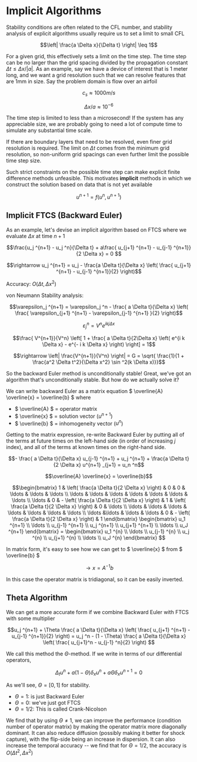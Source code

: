 # Implicit Algorithms

Stability conditions are often related to the CFL number, and stability analysis of explicit algorithms usually require us to set a limit to small CFL

```math
\left| \frac{a \Delta x}{\Delta t} \right| \leq 1
```

For a given grid, this effectively sets a limit on the time step. The time step can be no larger than the grid spacing divided by the propagation constant $` \Delta t \leq \Delta x / |a| `$. As an example, say we have a device of interest that is 1 meter long, and we want a grid resolution such that we can resolve features that are 1mm in size. Say the problem domain is flow over an airfoil

```math
c_s \approx 1000 m/s
```
```math
\Delta x / a \approx 10^{-6}
```

The time step is limited to less than a microsecond! If the system has any appreciable size, we are probably going to need a lot of compute time to simulate any substantial time scale.


If there are boundary layers that need to be resolved, even finer grid resolution is required. The limit on $` \Delta t `$ comes from the minimum grid resolution, so non-uniform grid spacings can even further limit the possible time step size.

Such strict constraints on the possible time step can make explicit finite difference methods unfeasible. This motivates **implicit** methods in which we construct the solution based on data that is not yet available

```math
u^{n+1} = f(u^n, u^{n+1})
```


## Implicit FTCS (Backward Euler)

As an example, let's devise an implicit algorithm based on FTCS where we evaluate $` \Delta x `$ at time $` n+1 `$ 

```math
\frac{u_j ^{n+1} - u_j ^n}{\Delta t} + a\frac{ u_{j+1} ^{n+1} - u_{j-1} ^{n+1}}{2 \Delta x} = 0 
```

```math
\rightarrow u_j ^{n+1} = u_j - \frac{a \Delta t}{\Delta x} \left( \frac{ u_{j+1} ^{n+1} - u_{j-1} ^{n+1}}{2} \right)
```

Accuracy: $` O(\Delta t, \Delta x^2) `$ 

von Neumann Stability analysis:

```math
\varepsilon_j ^{n+1} = \varepsilon_j ^n - \frac{ a \Delta t}{\Delta x} \left( \frac{ \varepsilon_{j+1} ^{n+1} - \varepsilon_{j-1} ^{n+1} }{2} \right)
```
```math
\varepsilon_j ^n = V^n e^{i k j \Delta x}
```
```math
\frac{ V^{n+1}}{V^n} \left[ 1 + \frac{ a \Delta t}{2\Delta x} \left( e^{i k \Delta x} - e^{- i k \Delta x} \right) \right] = 1
```
```math
\rightarrow  \left| \frac{V^{n+1}}{V^n} \right| = G = \sqrt{ \frac{1}{1 + \frac{a^2 \Delta t^2}{\Delta x^2} \sin ^2(k \Delta x)}}
```

So the backward Euler method is unconditionally stable! Great, we've got an algorithm that's unconditionally stable. But how do we actually solve it?

We can write backward Euler as a matrix equation $` \overline{A} \overline{x} = \overline{b} `$ where

- $` \overline{A} `$ = operator matrix
- $` \overline{x} `$ = solution vector ($` u^{n+1} `$)
- $` \overline{b} `$ = inhomogeneity vector ($` u^n `$)

Getting to the matrix expression, re-write Backward Euler by putting all of the terms at future times on the left-hand side (in order of increasing $` j `$ index), and all of the terms at known times on the right-hand side.

```math
- \frac{ a \Delta t}{\Delta x} u_{j-1} ^{n+1} + u_j ^{n+1} + \frac{a \Delta t}{2 \Delta x} u^{n+1} _{j+1} = u_n ^n
```

```math
\overline{A} \overline{x} = \overline{b}
```

```math
\begin{bmatrix}
1 & \left( \frac{a \Delta t}{2 \Delta x} \right) & 0 & 0 & \ldots & \ldots & \ldots \\
\ldots & \ldots & \ldots & \ldots & \ldots & \ldots & \ldots \\
\ldots & 0 & - \left( \frac{a \Delta t}{2 \Delta x} \right) & 1 & \left( \frac{a \Delta t}{2 \Delta x} \right) & 0 & \ldots  \\
\ldots & \ldots & \ldots & \ldots & \ldots & \ldots & \ldots \\
\ldots &\ldots & \ldots & \ldots & 0 & - \left( \frac{a \Delta t}{2 \Delta x} \right) & 1
\end{bmatrix}
\begin{bmatrix}
u_1 ^{n+1} \\
\ldots \\
u_{j-1} ^{n+1} \\
u_j ^{n+1} \\
u_{j+1} ^{n+1} \\
\ldots \\
u_J ^{n+1}
\end{bmatrix} = \begin{bmatrix}
u_1 ^{n} \\
\ldots \\
u_{j-1} ^{n} \\
u_j ^{n} \\
u_{j+1} ^{n} \\
\ldots \\
u_J ^{n}
\end{bmatrix} 
```

In matrix form, it's easy to see how we can get to $` \overline{x} `$ from $` \overline{b} `$ 

```math
\rightarrow  x = A^{-1} b
```

In this case the operator matrix is tridiagonal, so it can be easily inverted.

## Theta Algorithm

We can get a more accurate form if we combine Backward Euler with FTCS with some multiplier

```math
u_j ^{n+1} + \Theta \frac{ a \Delta t}{\Delta x} \left( \frac{ u_{j+1} ^{n+1} - u_{j-1} ^{n+1}}{2} \right) = u_j ^n - (1 - \Theta) \frac{ a \Delta t}{\Delta x} \left( \frac{ u_{j+1}^n - u_{j-1} ^n}{2} \right) 
```

We call this method the $` \Theta `$-method. If we write in terms of our differential operators,

```math
\Delta _t u^n +a (1 - \Theta) \delta _x u^n + a \Theta \delta _x u^{n+1} = 0
```

As we'll see, $` \Theta = [0,1] `$ for stability. 

- $` \Theta = 1 `$: is just Backward Euler
- $` \Theta = 0 `$: we've just got FTCS
- $` \Theta = 1/2 `$: This is called Crank-Nicolson

We find that by using $` \Theta \neq 1 `$, we can improve the performance (condition number of operator matrix) by making the operator matrix more diagonally dominant. It can also reduce diffusion (possibly making it better for shock capture), with the flip-side being an increase in dispersion. It can also increase the temporal accuracy -- we find that for $` \Theta = 1/2 `$, the accuracy is $` O(\Delta t^2, \Delta x^2) `$ 
